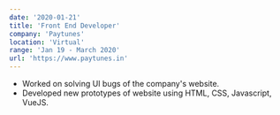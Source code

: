 ```yaml
---
date: '2020-01-21'
title: 'Front End Developer'
company: 'Paytunes'
location: 'Virtual'
range: 'Jan 19 - March 2020'
url: 'https://www.paytunes.in'
---
```


- Worked on solving UI bugs of the company's website.
- Developed new prototypes of website using HTML, CSS, Javascript, VueJS.
